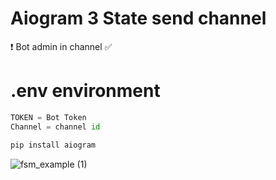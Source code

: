 # Aiogram 3 State send channel 
❗️ Bot admin in channel ✅
# .env environment
```python
TOKEN = Bot Token
Channel = channel id
```

```python
pip install aiogram
```



![fsm_example (1)](https://github.com/themusharraf/Aiogram-State/assets/122869450/ba1c0f69-e2ef-40ee-b1b8-8cc3c0d9cbed)



